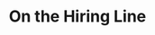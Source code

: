 ---
title: On the Hiring Line
year: 1929
opening_date: 1929-01-08
closing_date: 1929-01-09
layout: productions
image:
image_caption:
image_credit:
playbill: 
category: 
details:
  Theatre: Theatre Jacksonville
  Venue: Little Theatre
cast:
  Mrs. Ritchie: Daisy Bowden Stephens
  William Capron: Douglas Haygood
  Steve Mack: J. Karst Connell
  Ritchie: J.H. Pratt
  Pansy: Margaret Holmes
  Dorothy: Olive Rosenquist
  Sherman Fessenden: Philip Devlin
  Ronald Oliver: Ralph M. Anderson
  Rosalind: Winifred Snowden
crew:
  Director: Paul Stuart Buchanan
orchestra:
external_links:
---